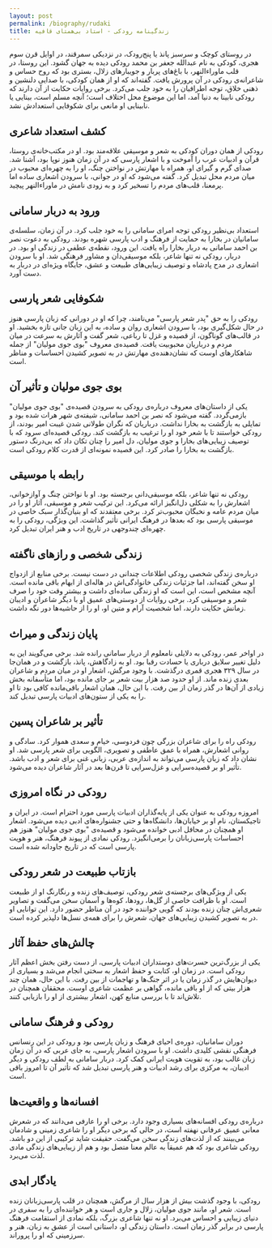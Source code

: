 ```yaml
---
layout: post
permalink: /biography/rudaki
title: زندگینامه رودکی - استاد بی‌همتای قافیه
---
```

  
در روستای کوچک و سرسبز پانذ یا پنج‌رودک، در نزدیکی سمرقند، در اوایل قرن سوم هجری، کودکی به نام عبدالله جعفر بن محمد رودکی دیده به جهان گشود. این روستا، در قلب ماوراءالنهر، با باغ‌های پربار و جویبارهای زلال، بستری بود که روح حساس و شاعرانه‌ی رودکی در آن پرورش یافت. گفته‌اند که او از همان کودکی، با صدایی دلنشین و ذهنی خلاق، توجه اطرافیان را به خود جلب می‌کرد. برخی روایات حکایت از آن دارند که رودکی نابینا به دنیا آمد، اما این موضوع محل اختلاف است؛ آنچه مسلم است، بینایی یا نابینایی او مانعی برای شکوفایی استعدادش نشد.

## کشف استعداد شاعری
رودکی از همان دوران کودکی به شعر و موسیقی علاقه‌مند بود. او در مکتب‌خانه‌ی روستا، قرآن و ادبیات عرب را آموخت و با اشعار پارسی که در آن زمان هنوز نوپا بود، آشنا شد. صدای گرم و گیرای او، همراه با مهارتش در نواختن چنگ، او را به چهره‌ای محبوب در میان مردم محل تبدیل کرد. گفته می‌شود که او در جوانی، با سرودن اشعاری ساده اما پرمعنا، قلب‌های مردم را تسخیر کرد و به زودی نامش در ماوراءالنهر پیچید.

## ورود به دربار سامانی
استعداد بی‌نظیر رودکی توجه امرای سامانی را به خود جلب کرد. در آن زمان، سلسله‌ی سامانیان در بخارا به حمایت از فرهنگ و ادب پارسی شهره بودند. رودکی به دعوت نصر بن احمد سامانی به دربار بخارا راه یافت. این ورود، نقطه‌ی عطفی در زندگی او بود. در دربار، رودکی نه تنها شاعر، بلکه موسیقی‌دان و مشاور فرهنگی شد. او با سرودن اشعاری در مدح پادشاه و توصیف زیبایی‌های طبیعت و عشق، جایگاه ویژه‌ای در دربار به دست آورد.

## شکوفایی شعر پارسی
رودکی را به حق "پدر شعر پارسی" می‌نامند، چرا که او در دورانی که زبان پارسی هنوز در حال شکل‌گیری بود، با سرودن اشعاری روان و ساده، به این زبان جانی تازه بخشید. او در قالب‌های گوناگون، از قصیده و غزل تا رباعی، شعر گفت و آثارش به سرعت در میان مردم و درباریان محبوبیت یافت. قصیده‌ی معروف "بوی جوی مولیان" از جمله شاهکارهای اوست که نشان‌دهنده‌ی مهارتش در به تصویر کشیدن احساسات و مناظر است.

## بوی جوی مولیان و تأثیر آن
یکی از داستان‌های معروف درباره‌ی رودکی به سرودن قصیده‌ی "بوی جوی مولیان" بازمی‌گردد. گفته می‌شود که نصر بن احمد سامانی، شیفته‌ی شهر هرات شده بود و تمایلی به بازگشت به بخارا نداشت. درباریان که نگران طولانی شدن غیبت امیر بودند، از رودکی خواستند تا با شعر خود او را ترغیب به بازگشت کند. رودکی قصیده‌ای سرود که با توصیف زیبایی‌های بخارا و جوی مولیان، دل امیر را چنان تکان داد که بی‌درنگ دستور بازگشت به بخارا را صادر کرد. این قصیده نمونه‌ای از قدرت کلام رودکی است.

## رابطه با موسیقی
رودکی نه تنها شاعر، بلکه موسیقی‌دانی برجسته بود. او با نواختن چنگ و آوازخوانی، اشعارش را به شکلی دل‌انگیز ارائه می‌کرد. این ترکیب شعر و موسیقی، آثار او را در میان مردم عامه و نخبگان محبوب‌تر کرد. برخی معتقدند که او بنیان‌گذار سبک خاصی در موسیقی پارسی بود که بعدها در فرهنگ ایرانی تأثیر گذاشت. این ویژگی، رودکی را به چهره‌ای چندوجهی در تاریخ ادب و هنر ایران تبدیل کرد.

## زندگی شخصی و رازهای ناگفته
درباره‌ی زندگی شخصی رودکی اطلاعات چندانی در دست نیست. برخی منابع از ازدواج او سخن گفته‌اند، اما جزئیات زندگی خانوادگی‌اش در هاله‌ای از ابهام باقی مانده است. آنچه مشخص است، این است که او زندگی ساده‌ای داشت و بیشتر وقت خود را صرف شعر و موسیقی کرد. برخی روایات از دوستی‌های عمیق او با دیگر شاعران و ادیبان زمانش حکایت دارند، اما شخصیت آرام و متین او، او را از حاشیه‌ها دور نگه داشت.

## پایان زندگی و میراث
در اواخر عمر، رودکی به دلایلی نامعلوم از دربار سامانی رانده شد. برخی می‌گویند این به دلیل تغییر سلایق درباری یا حسادت رقبا بود. او به زادگاهش، پانذ، بازگشت و در همان‌جا در سال ۳۲۹ هجری قمری درگذشت. با وجود مرگش، اشعار او در میان مردم و شاعران بعدی زنده ماند. از او حدود صد هزار بیت شعر بر جای مانده بود، اما متأسفانه بخش زیادی از آن‌ها در گذر زمان از بین رفت. با این حال، همان اشعار باقی‌مانده کافی بود تا او را به یکی از ستون‌های ادبیات پارسی تبدیل کند.

## تأثیر بر شاعران پسین
رودکی راه را برای شاعران بزرگی چون فردوسی، خیام و سعدی هموار کرد. سادگی و روانی اشعارش، همراه با عمق عاطفی و تصویری، الگویی برای شعر پارسی شد. او نشان داد که زبان پارسی می‌تواند به اندازه‌ی عربی، زبانی غنی برای شعر و ادب باشد. تأثیر او بر قصیده‌سرایی و غزل‌سرایی تا قرن‌ها بعد در آثار شاعران دیده می‌شود.

## رودکی در نگاه امروزی
امروزه رودکی به عنوان یکی از پایه‌گذاران ادبیات پارسی مورد احترام است. در ایران و تاجیکستان، نام او بر خیابان‌ها، دانشگاه‌ها و حتی جشنواره‌های ادبی دیده می‌شود. اشعار او همچنان در محافل ادبی خوانده می‌شود و قصیده‌ی "بوی جوی مولیان" هنوز هم احساسات پارسی‌زبانان را برمی‌انگیزد. رودکی نمادی از پیوند فرهنگ، هنر و هویت پارسی است که در تاریخ جاودانه شده است.

## بازتاب طبیعت در شعر رودکی
یکی از ویژگی‌های برجسته‌ی شعر رودکی، توصیف‌های زنده و رنگارنگ او از طبیعت است. او با ظرافت خاصی از گل‌ها، رودها، کوه‌ها و آسمان سخن می‌گفت و تصاویر شعری‌اش چنان زنده بودند که گویی خواننده خود در آن مناظر حضور دارد. این توانایی او در به تصویر کشیدن زیبایی‌های جهان، شعرش را برای همه‌ی نسل‌ها دلپذیر کرده است.

## چالش‌های حفظ آثار
یکی از بزرگ‌ترین حسرت‌های دوستداران ادبیات پارسی، از دست رفتن بخش اعظم آثار رودکی است. در زمان او، کتابت و حفظ اشعار به سختی انجام می‌شد و بسیاری از دیوان‌هایش در گذر زمان یا در اثر جنگ‌ها و تهاجمات از بین رفت. با این حال، همان چند هزار بیتی که از او باقی مانده، گواهی بر عظمت شاعری اوست. محققان همچنان در تلاش‌اند تا با بررسی منابع کهن، اشعار بیشتری از او را بازیابی کنند.

## رودکی و فرهنگ سامانی
دوران سامانیان، دوره‌ی احیای فرهنگ و زبان پارسی بود و رودکی در این رنسانس فرهنگی نقشی کلیدی داشت. او با سرودن اشعار پارسی، به جای عربی که در آن زمان زبان غالب بود، به تقویت هویت ایرانی کمک کرد. دربار سامانی به لطف رودکی و دیگر ادیبان، به مرکزی برای رشد ادبیات و هنر پارسی تبدیل شد که تأثیر آن تا امروز باقی است.

## افسانه‌ها و واقعیت‌ها
درباره‌ی رودکی افسانه‌های بسیاری وجود دارد. برخی او را عارفی می‌دانند که در شعرش معانی عمیق عرفانی نهفته است، در حالی که برخی دیگر او را شاعری زمینی و شادمان می‌بینند که از لذت‌های زندگی سخن می‌گفت. حقیقت شاید ترکیبی از این دو باشد. رودکی شاعری بود که هم عمیقاً به عالم معنا متصل بود و هم از زیبایی‌های زندگی مادی لذت می‌برد.

## یادگار ابدی
رودکی، با وجود گذشت بیش از هزار سال از مرگش، همچنان در قلب پارسی‌زبانان زنده است. شعر او، مانند جوی مولیان، زلال و جاری است و هر خواننده‌ای را به سفری در دنیای زیبایی و احساس می‌برد. او نه تنها شاعری بزرگ، بلکه نمادی از استقامت فرهنگ پارسی در برابر گذر زمان است. داستان زندگی او، داستانی است از عشق به زبان، هنر و سرزمینی که او را پروراند.
